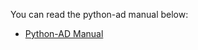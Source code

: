 You can read the python-ad manual below:

  * [Python-AD Manual](http://python-ad.googlecode.com/svn/trunk/manual/index.html)